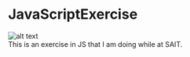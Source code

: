 # JavaScriptExercise
![alt text](https://upload.wikimedia.org/wikipedia/commons/thumb/6/6a/JavaScript-logo.png/480px-JavaScript-logo.png)
<br/>This is an exercise in JS that I am doing while at SAIT.
